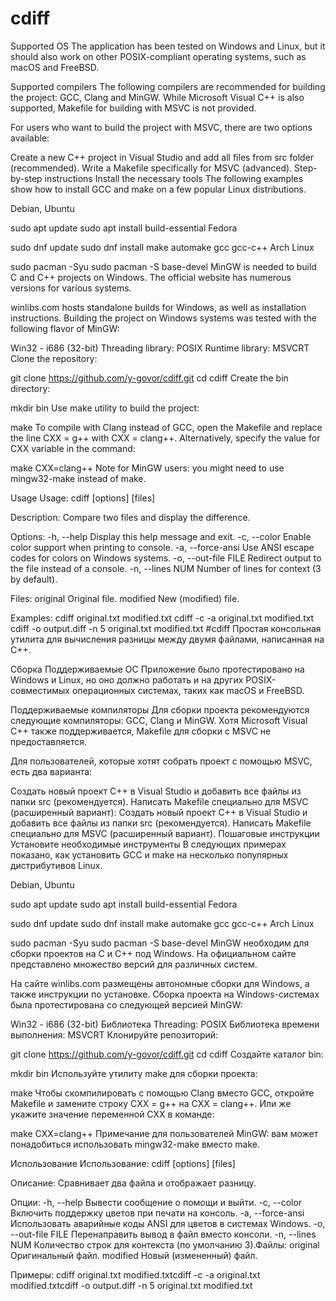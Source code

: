 # cdiff

Supported OS
The application has been tested on Windows and Linux, but it should also work on other POSIX-compliant operating systems, such as macOS and FreeBSD.

Supported compilers
The following compilers are recommended for building the project: GCC, Clang and MinGW. While Microsoft Visual C++ is also supported, Makefile for building with MSVC is not provided.

For users who want to build the project with MSVC, there are two options available:

Create a new C++ project in Visual Studio and add all files from src folder (recommended).
Write a Makefile specifically for MSVC (advanced).
Step-by-step instructions
Install the necessary tools
The following examples show how to install GCC and make on a few popular Linux distributions.

Debian, Ubuntu

sudo apt update
sudo apt install build-essential
Fedora

sudo dnf update
sudo dnf install make automake gcc gcc-c++
Arch Linux

sudo pacman -Syu
sudo pacman -S base-devel
MinGW is needed to build C and C++ projects on Windows. The official website has numerous versions for various systems.

winlibs.com hosts standalone builds for Windows, as well as installation instructions. Building the project on Windows systems was tested with the following flavor of MinGW:

Win32 - i686 (32-bit)
Threading library: POSIX
Runtime library: MSVCRT
Clone the repository:

git clone https://github.com/y-govor/cdiff.git
cd cdiff
Create the bin directory:

mkdir bin
Use make utility to build the project:

make
To compile with Clang instead of GCC, open the Makefile and replace the line CXX = g++ with CXX = clang++. Alternatively, specify the value for CXX variable in the command:

make CXX=clang++
Note for MinGW users: you might need to use mingw32-make instead of make.

Usage
Usage: cdiff [options] [files]

Description:
  Compare two files and display the difference.

Options:
  -h, --help                    Display this help message and exit.
  -c, --color                   Enable color support when printing to console.
  -a, --force-ansi              Use ANSI escape codes for colors on Windows systems.
  -o, --out-file FILE           Redirect output to the file instead of a console.
  -n, --lines NUM               Number of lines for context (3 by default).

Files:
  original                      Original file.
  modified                      New (modified) file.

Examples:
  cdiff original.txt modified.txt
  cdiff -c -a original.txt modified.txt
  cdiff -o output.diff -n 5 original.txt modified.txt
#cdiff
Простая консольная утилита для вычисления разницы между двумя файлами, написанная на C++.

Сборка
Поддерживаемые ОС
Приложение было протестировано на Windows и Linux, но оно должно работать и на других POSIX-совместимых операционных системах, таких как macOS и FreeBSD.

Поддерживаемые компиляторы
Для сборки проекта рекомендуются следующие компиляторы: GCC, Clang и MinGW. Хотя Microsoft Visual C++ также поддерживается, Makefile для сборки с MSVC не предоставляется.

Для пользователей, которые хотят собрать проект с помощью MSVC, есть два варианта:

Создать новый проект C++ в Visual Studio и добавить все файлы из папки src (рекомендуется).
Написать Makefile специально для MSVC (расширенный вариант):
Создать новый проект C++ в Visual Studio и добавить все файлы из папки src (рекомендуется).
Написать Makefile специально для MSVC (расширенный вариант).
Пошаговые инструкции
Установите необходимые инструменты
В следующих примерах показано, как установить GCC и make на несколько популярных дистрибутивов Linux.

Debian, Ubuntu

sudo apt update
sudo apt install build-essential
Fedora

sudo dnf update
sudo dnf install make automake gcc gcc-c++
Arch Linux

sudo pacman -Syu
sudo pacman -S base-devel
MinGW необходим для сборки проектов на C и C++ под Windows. На официальном сайте представлено множество версий для различных систем.

На сайте winlibs.com размещены автономные сборки для Windows, а также инструкции по установке. Сборка проекта на Windows-системах была протестирована со следующей версией MinGW:

Win32 - i686 (32-bit)
Библиотека Threading: POSIX
Библиотека времени выполнения: MSVCRT
Клонируйте репозиторий:

git clone https://github.com/y-govor/cdiff.git
cd cdiff
Создайте каталог bin:

mkdir bin
Используйте утилиту make для сборки проекта:

make
Чтобы скомпилировать с помощью Clang вместо GCC, откройте Makefile и замените строку CXX = g++ на CXX = clang++. Или же укажите значение переменной CXX в команде:

make CXX=clang++
Примечание для пользователей MinGW: вам может понадобиться использовать mingw32-make вместо make.

Использование
Использование: cdiff [options] [files]

Описание:
  Сравнивает два файла и отображает разницу.


Опции:
  -h, --help Вывести сообщение о помощи и выйти.  -c, --color Включить поддержку цветов при печати на консоль.
  -a, --force-ansi Использовать аварийные коды ANSI для цветов в системах Windows.
  -o, --out-file FILE Перенаправить вывод в файл вместо консоли.  -n, --lines NUM Количество строк для контекста (по умолчанию 3).Файлы:  original Оригинальный файл.
  modified Новый (измененный) файл.

Примеры:
  cdiff original.txt modified.txtcdiff -c -a original.txt modified.txtcdiff -o output.diff -n 5 original.txt modified.txt
